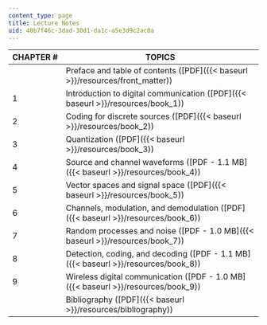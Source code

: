 ```yaml
---
content_type: page
title: Lecture Notes
uid: 40b7f46c-3dad-30d1-da1c-a5e3d9c2ac0a
---
```


| CHAPTER # | TOPICS |
| --- | --- |
| &nbsp; | Preface and table of contents ([PDF]({{< baseurl >}}/resources/front_matter)) |
| 1 | Introduction to digital communication ([PDF]({{< baseurl >}}/resources/book_1)) |
| 2 | Coding for discrete sources ([PDF]({{< baseurl >}}/resources/book_2)) |
| 3 | Quantization ([PDF]({{< baseurl >}}/resources/book_3)) |
| 4 | Source and channel waveforms ([PDF - 1.1 MB]({{< baseurl >}}/resources/book_4)) |
| 5 | Vector spaces and signal space ([PDF]({{< baseurl >}}/resources/book_5)) |
| 6 | Channels, modulation, and demodulation ([PDF]({{< baseurl >}}/resources/book_6)) |
| 7 | Random processes and noise ([PDF - 1.0 MB]({{< baseurl >}}/resources/book_7)) |
| 8 | Detection, coding, and decoding ([PDF - 1.1 MB]({{< baseurl >}}/resources/book_8)) |
| 9 | Wireless digital communication ([PDF - 1.0 MB]({{< baseurl >}}/resources/book_9)) |
| &nbsp; | Bibliography ([PDF]({{< baseurl >}}/resources/bibliography))